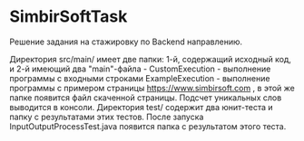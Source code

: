 # SimbirSoftTask 
Решение задания на стажировку по Backend направлению.

Директория src/main/ имеет две папки: 1-й, содержащий исходный код, и 2-й имеющий два "main"-файла - 
CustomExecution - выполнение программы с входными строками
ExampleExecution - выполнение программы с примером страницы https://www.simbirsoft.com , в этой же папке появится файл скаченной страницы. Подсчет уникальных слов выводится в консоли.
Директория test/ содержит два юнит-теста и папку с результатами этих тестов. После запуска InputOutputProcessTest.java 
появится папка с результатом этого теста.

